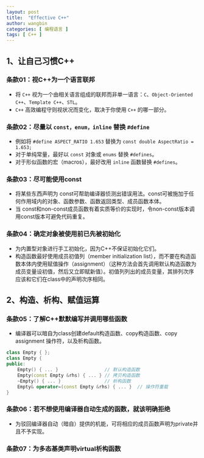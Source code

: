 ```yaml
---
layout: post
title:  "Effective C++"
author: wangbin
categories: [ 编程语言 ]
tags: [ C++ ]
---
```


## 1、让自己习惯C++

### 条款01：视C++为一个语言联邦
- 将 `C++` 视为一个由相关语言组成的联邦而非单一语言：`C`、`Object-Oriented C++`、`Template C++`、`STL`。
- `C++` 高效编程守则视状况而变化，取决于你使用 `C++` 的哪一部分。

### 条款02：尽量以 `const，enum，inline` 替换 `#define`
- 例如将 `#define ASPECT_RATIO 1.653` 替换为 `const double AspectRatio = 1.653;`
- 对于单纯常量，最好以 `const` 对象或 `enums` 替换 `#defines`。
- 对于形似函数的宏（macros），最好改用 `inline` 函数替换 `#defines`。

### 条款03：尽可能使用const
- 将某些东西声明为 const可帮助编译器侦测出错误用法。const可被施加于任何作用域内的对象、函数参数、函数返回类型、成员函数本体。
- 当 const和non-const成员函数有着实质等价的实现时，令non-const版本调用const版本可避免代码重复。

### 条款04：确定对象被使用前已先被初始化
- 为内置型对象进行手工初始化，因为C++不保证初始化它们。
- 构造函数最好使用成员初值列（member initialization list），而不要在构造函数本体内使用赋值操作（assignment）（这种方法会首先调用默认构造函数为成员变量设初值，然后又立即赋新值）。初值列列出的成员变量，其排列次序应该和它们在class中的声明次序相同。

## 2、构造、析构、赋值运算

### 条款05：了解C++默默编写并调用哪些函数
- 编译器可以暗自为class创建default构造函数、copy构造函数、copy assignment 操作符，以及析构函数。
```cpp
class Empty { };
class Empty {
public:
    Empty() { ... }                 // 默认构造函数
    Empty(const Empty &rhs) { ... } // 拷贝构造函数
    ~Empty() { ... }                // 析构函数
    Empty& operator=(const Empty &rhs) { ... }  // 操作符重载
}
```

### 条款06：若不想使用编译器自动生成的函数，就该明确拒绝
- 为驳回编译器自动（暗自）提供的机能，可将相应的成员函数声明为private并且不予实现。

### 条款07：为多态基类声明virtual析构函数

